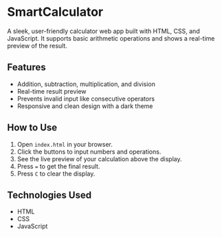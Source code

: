 # SmartCalculator

A sleek, user-friendly calculator web app built with HTML, CSS, and JavaScript. It supports basic arithmetic operations and shows a real-time preview of the result.

## Features

- Addition, subtraction, multiplication, and division
- Real-time result preview
- Prevents invalid input like consecutive operators
- Responsive and clean design with a dark theme

## How to Use

1. Open `index.html` in your browser.
2. Click the buttons to input numbers and operations.
3. See the live preview of your calculation above the display.
4. Press `=` to get the final result.
5. Press `C` to clear the display.

## Technologies Used

- HTML
- CSS
- JavaScript
